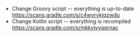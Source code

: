 * Change Groovy script -- everything is up-to-date https://scans.gradle.com/s/c4wyrykjqzwdu
* Change Kotlin script -- everything is recompiled https://scans.gradle.com/s/mkkyjyyqqrnac
